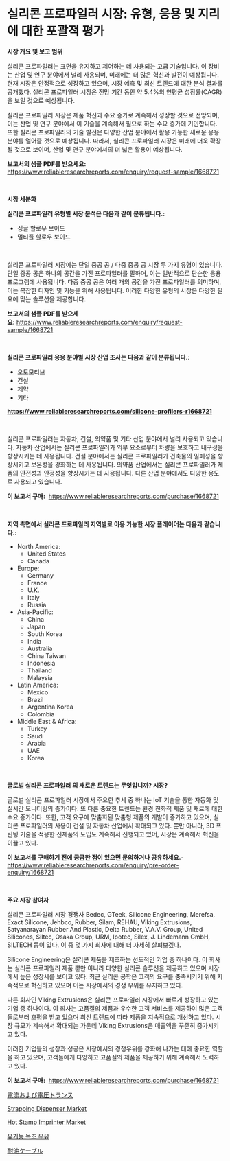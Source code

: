 <p><h1>실리콘 프로파일러 시장: 유형, 응용 및 지리에 대한 포괄적 평가</h1></p><p><strong>시장 개요 및 보고 범위</strong></p>
<p><p>실리콘 프로파일러는 표면을 유지하고 제어하는 데 사용되는 고급 기술입니다. 이 장비는 산업 및 연구 분야에서 널리 사용되며, 미래에는 더 많은 혁신과 발전이 예상됩니다. 현재 시장은 안정적으로 성장하고 있으며, 시장 예측 및 최신 트렌드에 대한 분석 결과를 공개했다. 실리콘 프로파일러 시장은 전망 기간 동안 약 5.4%의 연평균 성장률(CAGR)을 보일 것으로 예상됩니다.</p><p>실리콘 프로파일러 시장은 제품 혁신과 수요 증가로 계속해서 성장할 것으로 전망되며, 이는 산업 및 연구 분야에서 이 기술을 계속해서 필요로 하는 수요 증가에 기인합니다. 또한 실리콘 프로파일러의 기술 발전은 다양한 산업 분야에서 활용 가능한 새로운 응용 분야를 열어줄 것으로 예상됩니다. 따라서, 실리콘 프로파일러 시장은 미래에 더욱 확장될 것으로 보이며, 산업 및 연구 분야에서의 더 넓은 활용이 예상됩니다.</p></p>
<p><strong>보고서의 샘플 PDF를 받으세요:</strong> <a href="https://www.reliableresearchreports.com/enquiry/request-sample/1668721">https://www.reliableresearchreports.com/enquiry/request-sample/1668721</a></p>
<p>&nbsp;</p>
<p><strong>시장 세분화</strong></p>
<p><strong>실리콘 프로파일러 유형별 시장 분석은 다음과 같이 분류됩니다.:</strong></p>
<p><ul><li>싱글 할로우 보이드</li><li>멀티플 할로우 보이드</li></ul></p>
<p>&nbsp;</p>
<p><p>실리콘 프로파일러 시장에는 단일 중공 공 / 다중 중공 공 시장 두 가지 유형이 있습니다. 단일 중공 공은 하나의 공간을 가진 프로파일러를 말하며, 이는 일반적으로 단순한 응용프로그램에 사용됩니다. 다중 중공 공은 여러 개의 공간을 가진 프로파일러를 의미하며, 이는 복잡한 디자인 및 기능을 위해 사용됩니다. 이러한 다양한 유형의 시장은 다양한 필요에 맞는 솔루션을 제공합니다.</p></p>
<p><strong>보고서의 샘플 PDF를 받으세요:</strong>&nbsp;<a href="https://www.reliableresearchreports.com/enquiry/request-sample/1668721">https://www.reliableresearchreports.com/enquiry/request-sample/1668721</a></p>
<p>&nbsp;</p>
<p><strong> 실리콘 프로파일러 응용 분야별 시장 산업 조사는 다음과 같이 분류됩니다.:</strong></p>
<p><ul><li>오토모티브</li><li>건설</li><li>제약</li><li>기타</li></ul></p>
<p><strong><a href="https://www.reliableresearchreports.com/silicone-profilers-r1668721">https://www.reliableresearchreports.com/silicone-profilers-r1668721</a></strong></p>
<p>&nbsp;</p>
<p><p>실리콘 프로파일러는 자동차, 건설, 의약품 및 기타 산업 분야에서 널리 사용되고 있습니다. 자동차 산업에서는 실리콘 프로파일러가 외부 요소로부터 차량을 보호하고 내구성을 향상시키는 데 사용됩니다. 건설 분야에서는 실리콘 프로파일러가 건축물의 밀폐성을 향상시키고 보온성을 강화하는 데 사용됩니다. 의약품 산업에서는 실리콘 프로파일러가 제품의 안전성과 안정성을 향상시키는 데 사용됩니다. 다른 산업 분야에서도 다양한 용도로 사용되고 있습니다.</p></p>
<p><strong>이 보고서 구매:</strong>&nbsp; <a href="https://www.reliableresearchreports.com/purchase/1668721">https://www.reliableresearchreports.com/purchase/1668721</a></p>
<p>&nbsp;</p>
<p><strong>지역 측면에서 실리콘 프로파일러 지역별로 이용 가능한 시장 플레이어는 다음과 같습니다.:</strong></p>
<p><ul>
    <li>
        North America:
        <ul>
            <li>United States</li>
            <li>Canada</li>
        </ul>
    </li>
    <li>
        Europe:
        <ul>
            <li>Germany</li>
            <li>France</li>
            <li>U.K.</li>
            <li>Italy</li>
            <li>Russia</li>
        </ul>
    </li>
    <li>
        Asia-Pacific:
        <ul>
            <li>China</li>
            <li>Japan</li>
            <li>South Korea</li>
            <li>India</li>
            <li>Australia</li>
            <li>China Taiwan</li>
            <li>Indonesia</li>
            <li>Thailand</li>
            <li>Malaysia</li>
        </ul>
    </li>
    <li>
        Latin America:
        <ul>
            <li>Mexico</li>
            <li>Brazil</li>
            <li>Argentina Korea</li>
            <li>Colombia</li>
        </ul>
    </li>
    <li>
        Middle East & Africa:
        <ul>
            <li>Turkey</li>
            <li>Saudi</li>
            <li>Arabia</li>
            <li>UAE</li>
            <li>Korea</li>
        </ul>
    </li>
    </ul></p>
<p>&nbsp;</p>
<p><strong>글로벌 실리콘 프로파일러 의 새로운 트렌드는 무엇입니까? 시장?</strong></p>
<p><p>글로벌 실리콘 프로파일러 시장에서 주요한 추세 중 하나는 IoT 기술을 통한 자동화 및 실시간 모니터링의 증가이다. 또 다른 중요한 트렌드는 환경 친화적 제품 및 재료에 대한 수요 증가이다. 또한, 고객 요구에 맞춤화된 맞춤형 제품의 개발이 증가하고 있으며, 실리콘 프로파일러의 사용이 건설 및 자동차 산업에서 확대되고 있다. 뿐만 아니라, 3D 프린팅 기술을 적용한 신제품의 도입도 계속해서 진행되고 있어, 시장은 계속해서 혁신을 이끌고 있다.</p></p>
<p><strong>이 보고서를 구매하기 전에 궁금한 점이 있으면 문의하거나 공유하세요.</strong>- <a href="https://www.reliableresearchreports.com/enquiry/pre-order-enquiry/1668721">https://www.reliableresearchreports.com/enquiry/pre-order-enquiry/1668721</a></p>
<p>&nbsp;</p>
<p><strong>주요 시장 참여자</strong></p>
<p><p>실리콘 프로파일러 시장 경쟁사 Bedec, GTeek, Silicone Engineering, Merefsa, Exact Silicone, Jehbco, Rubber, Silam, REHAU, Viking Extrusions, Satyanarayan Rubber And Plastic, Delta Rubber, V.A.V. Group, United Silicones, Siltec, Osaka Group, URM, Ipotec, Silex, J. Lindemann GmbH, SILTECH 등이 있다. 이 중 몇 가지 회사에 대해 더 자세히 살펴보겠다.</p><p>Silicone Engineering은 실리콘 제품을 제조하는 선도적인 기업 중 하나이다. 이 회사는 실리콘 프로파일러 제품 뿐만 아니라 다양한 실리콘 솔루션을 제공하고 있으며 시장에서 높은 성장세를 보이고 있다. 최근 실리콘 공학은 고객의 요구를 충족시키기 위해 지속적으로 혁신하고 있으며 이는 시장에서의 경쟁 우위를 유지하고 있다.</p><p>다른 회사인 Viking Extrusions은 실리콘 프로파일러 시장에서 빠르게 성장하고 있는 기업 중 하나이다. 이 회사는 고품질의 제품과 우수한 고객 서비스를 제공하여 많은 고객들로부터 호평을 받고 있으며 최신 트렌드에 따라 제품을 지속적으로 개선하고 있다. 시장 규모가 계속해서 확대되는 가운데 Viking Extrusions은 매출액을 꾸준히 증가시키고 있다.</p><p>이러한 기업들의 성장과 성공은 시장에서의 경쟁우위를 강화해 나가는 데에 중요한 역할을 하고 있으며, 고객들에게 다양하고 고품질의 제품을 제공하기 위해 계속해서 노력하고 있다.</p></p>
<p><strong>이 보고서 구매:</strong>&nbsp;&nbsp;<a href="https://www.reliableresearchreports.com/purchase/1668721">https://www.reliableresearchreports.com/purchase/1668721</a></p>
<p><p><a href="https://medium.com/@addyserr7687/%E9%9B%BB%E6%B5%81%E3%81%8A%E3%82%88%E3%81%B3%E9%9B%BB%E5%9C%A7%E3%83%88%E3%83%A9%E3%83%B3%E3%82%B9%E3%83%95%E3%82%A9%E3%83%BC%E3%83%9E%E3%83%BC%E3%83%9E%E3%83%BC%E3%82%B1%E3%83%83%E3%83%88%E3%81%AF%E5%B8%82%E5%A0%B4%E3%82%B7%E3%82%A7%E3%82%A2-%E5%B8%82%E5%A0%B4%E5%8B%95%E5%90%91-%E5%B8%82%E5%A0%B4%E6%88%90%E9%95%B7%E3%81%AB%E9%96%A2%E3%81%99%E3%82%8B%E6%83%85%E5%A0%B1%E3%82%92%E6%8F%90%E4%BE%9B%E3%81%97%E3%81%BE%E3%81%99-6a864c45357f">電流および電圧トランス</a></p><p><a href="https://github.com/nancykennedykellievqfqt2/Market-Research-Report-List-2/blob/main/strapping-dispenser-market.md">Strapping Dispenser Market</a></p><p><a href="https://github.com/seekum/Market-Research-Report-List-2/blob/main/hot-stamp-imprinter-market.md">Hot Stamp Imprinter Market</a></p><p><a href="https://medium.com/@wheelgg5674537/%EC%9C%A0%EA%B8%B0%EB%86%8D-%EB%B0%A9%EB%AA%A9-%EC%9A%B0%EC%9C%A0-%EC%8B%9C%EC%9E%A5-%EA%B7%9C%EB%AA%A8-%EC%8B%9C%EC%9E%A5-%EC%A0%84%EB%A7%9D-%EB%B0%8F-%EC%8B%9C%EC%9E%A5-%EC%98%88%EC%B8%A1-2024%EB%85%84%EB%B6%80%ED%84%B0-2031%EB%85%84%EA%B9%8C%EC%A7%80-6e51dfb513d0">유기농 목초 우유</a></p><p><a href="https://medium.com/@addiehirthe05/%E3%82%AA%E3%82%A4%E3%83%AB%E8%80%90%E6%80%A7%E3%82%B1%E3%83%BC%E3%83%96%E3%83%AB%E5%B8%82%E5%A0%B4%E8%A6%8F%E6%A8%A1-%E5%B8%82%E5%A0%B4%E5%8B%95%E5%90%91%E3%81%A8%E5%B8%82%E5%A0%B4%E4%BA%88%E6%B8%AC-2024%E5%B9%B4%E3%81%8B%E3%82%892031%E5%B9%B4-d7341c6b681c">耐油ケーブル</a></p></p>